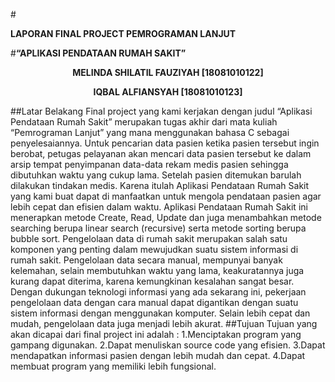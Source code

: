 #<P><b>LAPORAN FINAL PROJECT PEMROGRAMAN LANJUT</b></P>
#<b>“APLIKASI PENDATAAN RUMAH SAKIT”</b>  
<p></p>    
<p><center><b>MELINDA SHILATIL FAUZIYAH	[18081010122]</b></center></p>  
<p><center><b>IQBAL ALFIANSYAH 	     	[18081010123]</b></center></p>  
##Latar Belakang 
Final project yang kami kerjakan dengan judul “Aplikasi Pendataan Rumah Sakit” merupakan tugas akhir dari mata kuliah “Pemrograman Lanjut” yang mana menggunakan bahasa C sebagai penyelesaiannya. Untuk pencarian data pasien ketika pasien tersebut ingin berobat, petugas pelayanan akan mencari data pasien tersebut ke dalam arsip tempat penyimpanan data-data rekam medis pasien sehingga dibutuhkan waktu yang cukup lama. Setelah pasien ditemukan barulah dilakukan tindakan medis. Karena itulah Aplikasi Pendataan Rumah Sakit yang kami buat dapat di manfaatkan untuk mengola pendataan pasien agar lebih cepat dan efisien dalam waktu. Aplikasi  Pendataan Rumah Sakit ini menerapkan metode Create, Read, Update dan juga menambahkan metode searching berupa linear search (recursive) serta metode sorting berupa bubble sort. Pengelolaan data di rumah sakit merupakan salah satu komponen yang penting  dalam  mewujudkan  suatu  sistem  informasi  di  rumah  sakit. Pengelolaan  data  secara  manual,  mempunyai  banyak  kelemahan,  selain membutuhkan waktu yang lama, keakuratannya juga kurang  dapat  diterima, karena  kemungkinan  kesalahan  sangat  besar.  Dengan  dukungan  teknologi informasi  yang  ada  sekarang  ini,  pekerjaan  pengelolaan  data  dengan  cara manual dapat digantikan dengan suatu sistem informasi dengan menggunakan komputer. Selain lebih cepat dan mudah, pengelolaan data juga menjadi lebih akurat.
##Tujuan
Tujuan yang akan dicapai dari final project ini adalah :	
1.Menciptakan program yang gampang digunakan.
2.Dapat menuliskan source code yang efisien.
3.Dapat mendapatkan informasi pasien dengan lebih mudah dan cepat. 
4.Dapat membuat program yang memiliki lebih fungsional.

